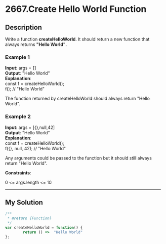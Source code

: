 # 2667.Create Hello World Function

## Description

Write a function **createHelloWorld**. It should return a new function that always returns **"Hello World"**.

### Example 1

**Input**: args = []\
**Output**: "Hello World"\
**Explanation**:\
const f = createHelloWorld();\
f();  // "Hello World"

The function returned by createHelloWorld should always return "Hello World".

### Example 2

**Input**: args = [{},null,42]\
**Output**: "Hello World"\
**Explanation**:\
const f = createHelloWorld();\
f({}, null, 42); // "Hello World"

Any arguments could be passed to the function but it should still always return "Hello World".

**Constraints**:

0 <= args.length <= 10

---

## My Solution

```javascript
/**
 * @return {Function}
 */
var createHelloWorld = function() {
        return () =>  "Hello World"
};
```
